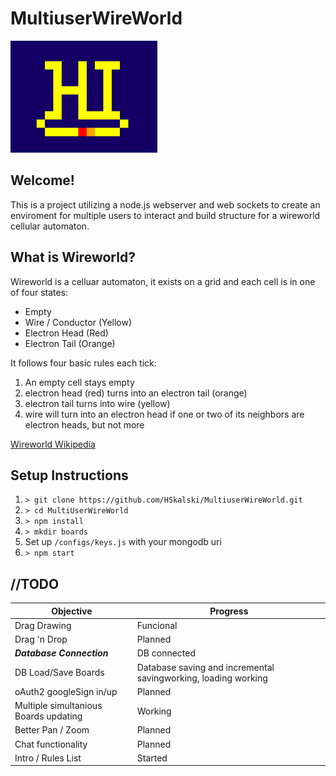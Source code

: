 # MultiuserWireWorld
![Hello Gif](Hello.gif)

## Welcome!
This is a project utilizing a node.js webserver and web sockets to create an enviroment for multiple users to interact and build structure for a wireworld cellular automaton. 

## What is Wireworld? 
Wireworld is a celluar automaton, it exists on a grid and each cell is in one of four states:
* Empty
* Wire / Conductor (Yellow) 
* Electron Head (Red)
* Electron Tail (Orange)


It follows four basic rules each tick:

1. An empty cell stays empty
2. electron head (red) turns into an electron tail (orange)
3. electron tail turns into wire (yellow)
4. wire will turn into an electron head if one or two of its neighbors are electron heads, but not more



[Wireworld Wikipedia](https://en.wikipedia.org/wiki/Wireworld)

## Setup Instructions
1. `> git clone https://github.com/HSkalski/MultiuserWireWorld.git`
2. `> cd MultiUserWireWorld`
3. `> npm install`
4. `> mkdir boards`
5. Set up `/configs/keys.js` with your mongodb uri
6. `> npm start`


## //TODO

|Objective |Progress |
| ---      |  ---    |
|Drag Drawing| Funcional|
|Drag 'n Drop| Planned|
|___Database Connection___| DB connected|
|DB Load/Save Boards| Database saving and incremental savingworking, loading working|
|oAuth2 googleSign in/up| Planned|
|Multiple simultanious Boards updating| Working|
|Better Pan / Zoom| Planned|
|Chat functionality|Planned|
|Intro / Rules List|Started|
